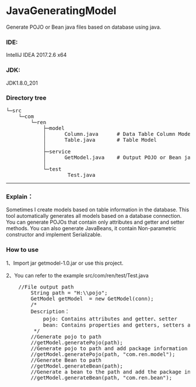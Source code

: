 # JavaGeneratingModel
Generate POJO or Bean java files based on database using java.

### IDE: 
IntelliJ IDEA 2017.2.6 x64

### JDK: 
JDK1.8.0_201

### Directory tree

<pre>
└─src
    └─com
        └─ren
            ├─model
            │      Column.java      # Data Table Column Model
            │      Table.java       # Table Model
            │      
            ├─service
            │      GetModel.java    # Output POJO or Bean java files based on database connections
            │      
            └─test
                    Test.java
</pre>

---

### Explain：
Sometimes I create models based on table information in the database. This tool automatically generates all models based on a database connection. You can generate POJOs that contain only attributes and getter and setter methods. You can also generate JavaBeans, it contain Non-parametric constructor and implement Serializable.

### How to use

1、Import jar getmodel-1.0.jar or use this project.

2、You can refer to the example src/com/ren/test/Test.java

<pre>
	//File output path
       	String path = "H:\\pojo";
        GetModel getModel  = new GetModel(conn);
        /*
        Description：
            pojo: Contains attributes and getter、setter
            bean: Contains properties and getters, setters and no-argument constructors, and implements the Serializable interface
         */
        //Generate pojo to path
        //getModel.generatePojo(path);
        //Generate pojo to path and add package information "package com.ren.model" in pojo
        //getModel.generatePojo(path, "com.ren.model");
        //Generate Bean to path
        //getModel.generateBean(path);
        //Generate a bean to the path and add the package information "package com.ren.bean" to the bean.
        //getModel.generateBean(path, "com.ren.bean");
</pre>




